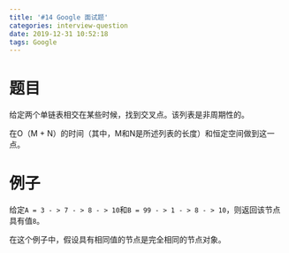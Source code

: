 ```yaml
---
title: '#14 Google 面试题'
categories: interview-question
date: 2019-12-31 10:52:18
tags: Google
---
```


# 题目
给定两个单链表相交在某些时候，找到交叉点。该列表是非周期性的。

在O（M + N）的时间（其中，M和N是所述列表的长度）和恒定空间做到这一点。

# 例子
给定`A = 3 - > 7 - > 8 - > 10`和`B = 99 - > 1 - > 8 - > 10`，则返回该节点具有值`8`。

在这个例子中，假设具有相同值的节点是完全相同的节点对象。
